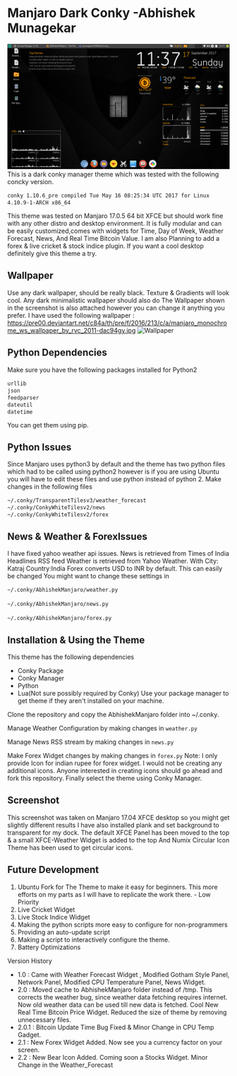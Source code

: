 Manjaro Dark Conky -Abhishek Munagekar
=======================================

![Screenshot](https://github.com/munagekar/MJRDarkConcky/blob/master/MJRDarkConky2.png)
This is a dark conky manager theme which was tested with the following concky version.

    conky 1.10.6_pre compiled Tue May 16 08:25:34 UTC 2017 for Linux 4.10.9-1-ARCH x86_64

This theme was tested on Manjaro 17.0.5 64 bit XFCE but should work fine with any other distro and desktop environment.
It is fully modular and can be easily customized,comes with widgets for Time, Day of Week, Weather Forecast, News, And Real Time Bitcoin Value. I am also Planning to add a forex & live cricket & stock indice plugin. If you want a cool desktop definitely give this theme a try.

Wallpaper
---------

Use any dark wallpaper, should be really black. Texture & Gradients will look cool.
Any dark minimalistic wallpaper should also do
The Wallpaper shown in the screenshot is also attached however you can change it anything you prefer.
I have used the following wallpaper : https://pre00.deviantart.net/c84a/th/pre/f/2016/213/c/a/manjaro_monochrome_ws_wallpaper_by_rvc_2011-dac94gy.jpg
![Wallpaper](https://pre00.deviantart.net/c84a/th/pre/f/2016/213/c/a/manjaro_monochrome_ws_wallpaper_by_rvc_2011-dac94gy.jpg)

Python Dependencies
-------------------

Make sure you have the following packages installed for Python2

    urllib
    json
    feedparser
    dateutil
    datetime
    

You can get them using pip.

Python Issues
-------------

Since Manjaro uses python3 by default and the theme has two python files which had to be called using python2 however is if you are using Ubuntu you will have to edit these files and use python instead of python 2.
Make changes in the following files

    ~/.conky/TransparentTilesv3/weather_forecast
    ~/.conky/ConkyWhiteTilesv2/news
    ~/.conky/ConkyWhiteTilesv2/forex

News & Weather & ForexIssues
---------------------

I have fixed yahoo weather api issues.
News is retrieved from Times of India Headlines RSS feed
Weather is retrieved from Yahoo Weather. With City: Katraj Country:India
Forex converts USD to INR by default. This can easily be changed
You might want to change these settings in

    ~/.conky/AbhishekManjaro/weather.py

    ~/.conky/AbhishekManjaro/news.py
    
    ~/.conky/AbhishekManjaro/forex.py


Installation & Using the Theme
------------------------------

This theme has the following dependencies

 - Conky Package
 - Conky Manager
 - Python
 - Lua(Not sure possibly required by Conky)
Use your package manager to get theme if they aren't installed on your machine.

Clone the repository and copy the AbhishekManjaro folder into ~/.conky.

Manage Weather Configuration by making changes in `weather.py`

Manage News RSS stream by making changes in `news.py`

Make Forex Widget changes by making changes in `forex.py`
Note: I only provide Icon for indian rupee for forex widget. I would not be creating any additional icons. Anyone interested in creating icons should go ahead and fork this repository.
Finally select the theme using Conky Manager.



Screenshot
----------

This screenshot was taken on Manjaro 17.04 XFCE desktop so you might get slightly different results
I have also installed plank and set background to transparent for my dock.
The default XFCE Panel has been moved to the top & a small XFCE-Weather Widget is added to the top
And Numix Circular Icon Theme has been used to get circular icons.

Future Development
----------

 1. Ubuntu Fork for The Theme to make it easy for beginners. This more efforts on my parts as I will have to replicate the work there. - Low Priority
 3. Live Cricket Widget
 4. Live Stock Indice Widget
 5. Making the python scripts more easy to configure for non-programmers
 6. Providing an auto-update script
 7. Making a script to interactively configure the theme.
 8. Battery Optimizations


Version History

 - 1.0 : Came with Weather Forecast Widget , Modified Gotham Style Panel, Network Panel, Modified CPU Temperature Panel, News Widget.
 - 2.0 : Moved cache to AbhishekManjaro folder instead of /tmp. This corrects the weather bug, since weather data fetching requires internet. Now old weather data can be used till new data is fetched. 
   Cool New Real Time Bitcoin Price Widget. Reduced the size of theme by
   removing unnecessary files.
 - 2.0.1 : Bitcoin Update Time Bug Fixed & Minor Change in CPU Temp Gadget. 
  - 2.1 : New Forex Widget Added. Now see you a currency factor on your screen.
  - 2.2 : New Bear Icon Added. Coming soon a Stocks Widget. Minor Change in the Weather_Forecast
